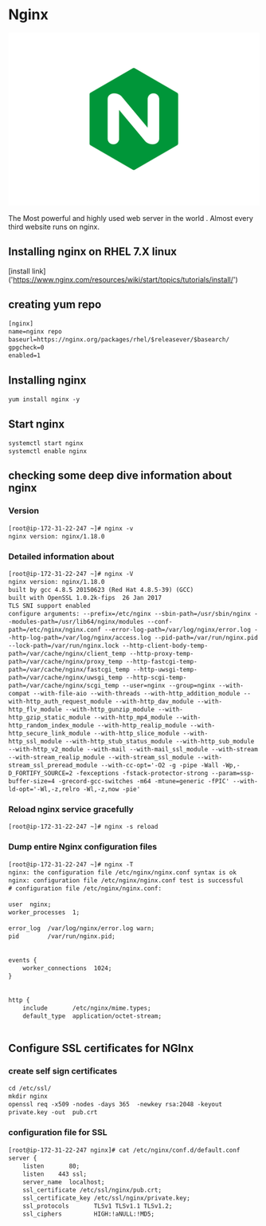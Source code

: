 # Nginx  

<img src="3630px-Nginx_logo.png">

The Most powerful and highly used web server in the world .
Almost every third website runs on nginx.

## Installing nginx on RHEL 7.X linux 

[install link] ('https://www.nginx.com/resources/wiki/start/topics/tutorials/install/')

## creating yum repo 

```
[nginx]
name=nginx repo
baseurl=https://nginx.org/packages/rhel/$releasever/$basearch/
gpgcheck=0
enabled=1

```

## Installing nginx 

```
yum install nginx -y
```

## Start nginx 

```
systemctl start nginx 
systemctl enable nginx 
```

## checking some deep dive information about nginx 

### Version 

```
[root@ip-172-31-22-247 ~]# nginx -v
nginx version: nginx/1.18.0

```

### Detailed information about 

```
[root@ip-172-31-22-247 ~]# nginx -V
nginx version: nginx/1.18.0
built by gcc 4.8.5 20150623 (Red Hat 4.8.5-39) (GCC) 
built with OpenSSL 1.0.2k-fips  26 Jan 2017
TLS SNI support enabled
configure arguments: --prefix=/etc/nginx --sbin-path=/usr/sbin/nginx --modules-path=/usr/lib64/nginx/modules --conf-path=/etc/nginx/nginx.conf --error-log-path=/var/log/nginx/error.log --http-log-path=/var/log/nginx/access.log --pid-path=/var/run/nginx.pid --lock-path=/var/run/nginx.lock --http-client-body-temp-path=/var/cache/nginx/client_temp --http-proxy-temp-path=/var/cache/nginx/proxy_temp --http-fastcgi-temp-path=/var/cache/nginx/fastcgi_temp --http-uwsgi-temp-path=/var/cache/nginx/uwsgi_temp --http-scgi-temp-path=/var/cache/nginx/scgi_temp --user=nginx --group=nginx --with-compat --with-file-aio --with-threads --with-http_addition_module --with-http_auth_request_module --with-http_dav_module --with-http_flv_module --with-http_gunzip_module --with-http_gzip_static_module --with-http_mp4_module --with-http_random_index_module --with-http_realip_module --with-http_secure_link_module --with-http_slice_module --with-http_ssl_module --with-http_stub_status_module --with-http_sub_module --with-http_v2_module --with-mail --with-mail_ssl_module --with-stream --with-stream_realip_module --with-stream_ssl_module --with-stream_ssl_preread_module --with-cc-opt='-O2 -g -pipe -Wall -Wp,-D_FORTIFY_SOURCE=2 -fexceptions -fstack-protector-strong --param=ssp-buffer-size=4 -grecord-gcc-switches -m64 -mtune=generic -fPIC' --with-ld-opt='-Wl,-z,relro -Wl,-z,now -pie'

```


### Reload nginx service gracefully 

```
[root@ip-172-31-22-247 ~]# nginx -s reload
```

### Dump entire Nginx configuration files 

```
[root@ip-172-31-22-247 ~]# nginx -T 
nginx: the configuration file /etc/nginx/nginx.conf syntax is ok
nginx: configuration file /etc/nginx/nginx.conf test is successful
# configuration file /etc/nginx/nginx.conf:

user  nginx;
worker_processes  1;

error_log  /var/log/nginx/error.log warn;
pid        /var/run/nginx.pid;


events {
    worker_connections  1024;
}


http {
    include       /etc/nginx/mime.types;
    default_type  application/octet-stream;


```

## Configure SSL certificates for NGInx 

### create self sign certificates 

```
cd /etc/ssl/
mkdir nginx
openssl req -x509 -nodes -days 365  -newkey rsa:2048 -keyout private.key -out  pub.crt
```

### configuration file for SSL 

```
[root@ip-172-31-22-247 nginx]# cat /etc/nginx/conf.d/default.conf 
server {
    listen       80;
    listen    443 ssl;
    server_name  localhost;
    ssl_certificate /etc/ssl/nginx/pub.crt; 
    ssl_certificate_key /etc/ssl/nginx/private.key;
    ssl_protocols       TLSv1 TLSv1.1 TLSv1.2;
    ssl_ciphers         HIGH:!aNULL:!MD5;

```

 
